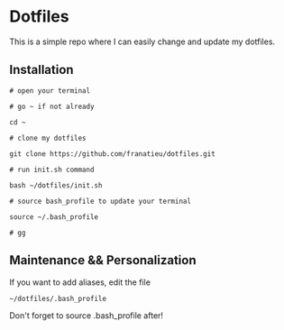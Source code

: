 # Dotfiles

This is a simple repo where I can easily change and update my dotfiles.

## Installation

    # open your terminal

    # go ~ if not already

    cd ~

    # clone my dotfiles

    git clone https://github.com/franatieu/dotfiles.git

    # run init.sh command

    bash ~/dotfiles/init.sh

    # source bash_profile to update your terminal

    source ~/.bash_profile

    # gg

## Maintenance && Personalization

If you want to add aliases, edit the file

    ~/dotfiles/.bash_profile

Don't forget to source .bash_profile after!

